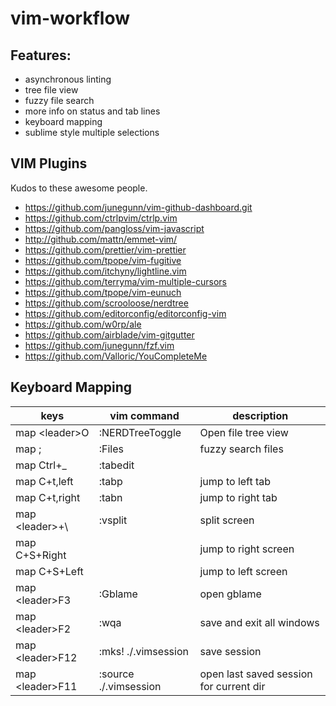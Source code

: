 # vim-workflow

## Features: 
 - asynchronous linting
 - tree file view
 - fuzzy file search
 - more info on status and tab lines
 - keyboard mapping
 - sublime style multiple selections

## VIM Plugins
Kudos to these awesome people.
- https://github.com/junegunn/vim-github-dashboard.git
- https://github.com/ctrlpvim/ctrlp.vim
- https://github.com/pangloss/vim-javascript
- http://github.com/mattn/emmet-vim/
- https://github.com/prettier/vim-prettier
- https://github.com/tpope/vim-fugitive
- https://github.com/itchyny/lightline.vim
- https://github.com/terryma/vim-multiple-cursors
- https://github.com/tpope/vim-eunuch
- https://github.com/scrooloose/nerdtree
- https://github.com/editorconfig/editorconfig-vim
- https://github.com/w0rp/ale
- https://github.com/airblade/vim-gitgutter
- https://github.com/junegunn/fzf.vim
- https://github.com/Valloric/YouCompleteMe

## Keyboard Mapping 

| keys | vim command | description | 
| ---------|-----------|----------|
| map &lt;leader&gt;O | :NERDTreeToggle<CR>| Open file tree view |  
| map ; | :Files<CR>| fuzzy search files |
|map Ctrl+_ | :tabedit<CR>| |
|map C+t,left| :tabp<CR>| jump to left tab |
|map C+t,right| :tabn<CR>| jump to right tab|
|map &lt;leader&gt;+\ | :vsplit<CR>| split screen |
|map C+S+Right| <C-W><Right>| jump to right screen |
|map C+S+Left| <C-W><Left>| jump to left screen |
|map &lt;leader&gt;F3 | :Gblame<CR> | open gblame |
|map &lt;leader&gt;F2 | :wqa<CR> | save and exit all windows |
|map &lt;leader&gt;F12 | :mks! ./.vimsession<CR> | save session |
|map &lt;leader&gt;F11 | :source ./.vimsession<CR> | open last saved session for current dir |

